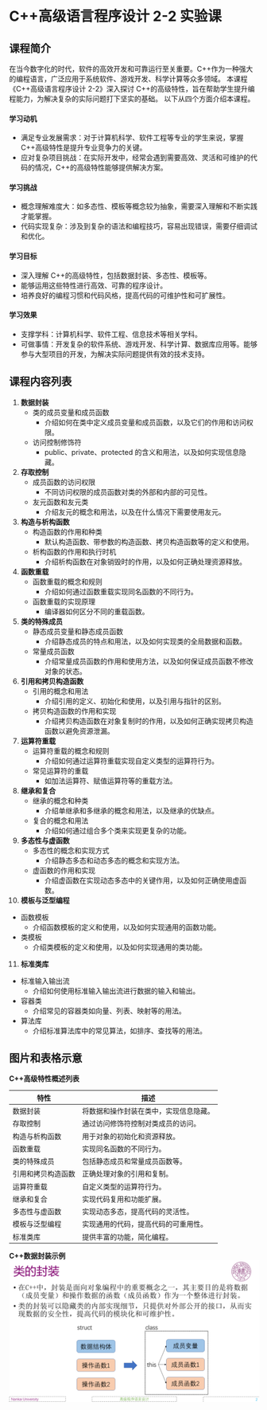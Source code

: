 # C++高级语言程序设计 2-2 实验课

## 课程简介

在当今数字化的时代，软件的高效开发和可靠运行至关重要。C++作为一种强大的编程语言，广泛应用于系统软件、游戏开发、科学计算等众多领域。
本课程《C++高级语言程序设计 2-2》深入探讨 C++的高级特性，旨在帮助学生提升编程能力，为解决复杂的实际问题打下坚实的基础。
以下从四个方面介绍本课程。
#### 学习动机
 - 满足专业发展需求：对于计算机科学、软件工程等专业的学生来说，掌握 C++高级特性是提升专业竞争力的关键。
 - 应对复杂项目挑战：在实际开发中，经常会遇到需要高效、灵活和可维护的代码的情况，C++的高级特性能够提供解决方案。

#### 学习挑战
 - 概念理解难度大：如多态性、模板等概念较为抽象，需要深入理解和不断实践才能掌握。
 - 代码实现复杂：涉及到复杂的语法和编程技巧，容易出现错误，需要仔细调试和优化。

#### 学习目标
 - 深入理解 C++的高级特性，包括数据封装、多态性、模板等。
 - 能够运用这些特性进行高效、可靠的程序设计。
 - 培养良好的编程习惯和代码风格，提高代码的可维护性和可扩展性。

#### 学习效果
 - 支撑学科：计算机科学、软件工程、信息技术等相关学科。
 - 可做事情：开发复杂的软件系统、游戏开发、科学计算、数据库应用等。能够参与大型项目的开发，为解决实际问题提供有效的技术支持。

## 课程内容列表

1. **数据封装**
   - 类的成员变量和成员函数
     - 介绍如何在类中定义成员变量和成员函数，以及它们的作用和访问权限。
   - 访问控制修饰符
     - public、private、protected 的含义和用法，以及如何实现信息隐藏。
2. **存取控制**
   - 成员函数的访问权限
     - 不同访问权限的成员函数对类的外部和内部的可见性。
   - 友元函数和友元类
     - 介绍友元的概念和用法，以及在什么情况下需要使用友元。
3. **构造与析构函数**
   - 构造函数的作用和种类
     - 默认构造函数、带参数的构造函数、拷贝构造函数等的定义和使用。
   - 析构函数的作用和执行时机
     - 介绍析构函数在对象销毁时的作用，以及如何正确处理资源释放。
4. **函数重载**
   - 函数重载的概念和规则
     - 介绍如何通过函数重载实现同名函数的不同行为。
   - 函数重载的实现原理
     - 编译器如何区分不同的重载函数。
5. **类的特殊成员**
   - 静态成员变量和静态成员函数
     - 介绍静态成员的特点和用法，以及如何实现类的全局数据和函数。
   - 常量成员函数
     - 介绍常量成员函数的作用和使用方法，以及如何保证成员函数不修改对象的状态。
6. **引用和拷贝构造函数**
   - 引用的概念和用法
     - 介绍引用的定义、初始化和使用，以及引用与指针的区别。
   - 拷贝构造函数的作用和实现
     - 介绍拷贝构造函数在对象复制时的作用，以及如何正确实现拷贝构造函数以避免资源泄漏。
7. **运算符重载**
   - 运算符重载的概念和规则
     - 介绍如何通过运算符重载实现自定义类型的运算符行为。
   - 常见运算符的重载
     - 如加法运算符、赋值运算符等的重载方法。
8. **继承和复合**
   - 继承的概念和种类
     - 介绍单继承和多继承的概念和用法，以及继承的优缺点。
   - 复合的概念和用法
     - 介绍如何通过组合多个类来实现更复杂的功能。
9. **多态性与虚函数**
   - 多态性的概念和实现方式
     - 介绍静态多态和动态多态的概念和实现方法。
   - 虚函数的作用和实现
     - 介绍虚函数在实现动态多态中的关键作用，以及如何正确使用虚函数。
10. **模板与泛型编程**
   - 函数模板
     - 介绍函数模板的定义和使用，以及如何实现通用的函数功能。
   - 类模板
     - 介绍类模板的定义和使用，以及如何实现通用的类功能。
11. **标准类库**
   - 标准输入输出流
     - 介绍如何使用标准输入输出流进行数据的输入和输出。
   - 容器类
     - 介绍常见的容器类如向量、列表、映射等的用法。
   - 算法库
     - 介绍标准算法库中的常见算法，如排序、查找等的用法。

## 图片和表格示意

**C++高级特性概述列表**

|特性|描述|
|----|----|
|数据封装|将数据和操作封装在类中，实现信息隐藏。|
|存取控制|通过访问修饰符控制对类成员的访问。|
|构造与析构函数|用于对象的初始化和资源释放。|
|函数重载|实现同名函数的不同行为。|
|类的特殊成员|包括静态成员和常量成员函数等。|
|引用和拷贝构造函数|正确处理对象的引用和复制。|
|运算符重载|自定义类型的运算符行为。|
|继承和复合|实现代码复用和功能扩展。|
|多态性与虚函数|实现动态多态，提高代码的灵活性。|
|模板与泛型编程|实现通用的代码，提高代码的可重用性。|
|标准类库|提供丰富的功能，简化编程。|

**C++数据封装示例**
![C++数据封装示例](./images/数据封装.png)
